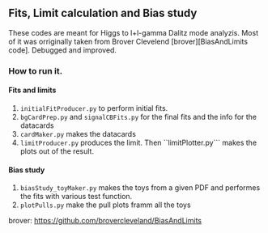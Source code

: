 ## Fits,  Limit calculation and  Bias study
These codes are meant for Higgs to l+l-gamma Dalitz mode analyzis.
Most of it was orriginally taken from Brover Clevelend [brover][BiasAndLimits code].
Debugged and improved.

### How to run it. 
#### Fits and limits
 1. ```initialFitProducer.py``` to perform initial fits.
 2. ```bgCardPrep.py``` and ```signalCBFits.py``` for the final fits and the info for the datacards
 3. ```cardMaker.py``` makes the datacards
 4. ```limitProducer.py``` produces the limit. Then ``limitPlotter.py``` makes the plots out of the result.

#### Bias study
 1. ```biasStudy_toyMaker.py``` makes the toys from a given PDF and performes the fits with various test function.
 2. ```plotPulls.py``` make the pull plots framm all the toys
 
brover: https://github.com/brovercleveland/BiasAndLimits
